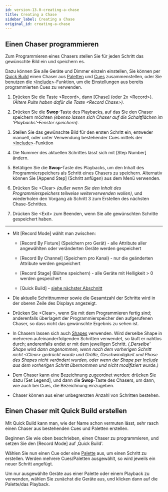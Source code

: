```yaml
---
id: version-13.0-creating-a-chase
title: Creating a Chase
sidebar_label: Creating a Chase
original_id: creating-a-chase
---
```


Einen Chaser programmieren
--------------------------

[](https://youtu.be/M0h5zV4S_OI?t=20 "Recording a Chase")

Zum Programmieren eines Chasers stellen Sie für jeden Schritt das
gewünschte Bild ein und speichern es.

Dazu können Sie alle Geräte und Dimmer einzeln einstellen, Sie können
per [Quick Build](#einen-chaser-mit-quick-build-erstellen) einen Chaser aus 
[Paletten](../palettes.md) und [Cues](../cues.md) zusammenstellen,
oder Sie benutzen die [\<Include\>](../cues/editing-cues.md#cues-wiederverwenden---die-include-funktion)-Funktion, um die Einstellungen aus bereits programmierten Cues zu verwenden.

1. Drücken Sie die Taste \<Record\>, dann \[Chase\] (oder 2x \<Record\>). 
*(Ältere Pulte haben dafür die Taste \<Record Chase\>).*

2. Drücken Sie die **Swop**-Taste des Playbacks, auf das Sie den Chaser
speichern möchten *(ebenso lassen sich Chaser auf die Schaltflächen im
'Playbacks'-Fenster speichern)*.

3. Stellen Sie das gewünschte Bild für den ersten Schritt ein, entweder
manuell, oder unter Verwendung bestehender Cues mittels der 
[\<Include\>](../cues/editing-cues.md#cues-wiederverwenden---die-include-funktion)-Funktion

4. Die Nummer des aktuellen Schrittes lässt sich mit \[Step Number\]
ändern.

5. Betätigen Sie die **Swop**-Taste des Playbacks, um den Inhalt des
Programmierspeichers als Schritt eines Chasers zu speichern. Alternativ
können Sie \[Append Step\] (Schritt anfügen) aus dem Menü verwenden.

6. Drücken Sie \<Clear\> *(außer wenn Sie den Inhalt des
Programmierspeichers teilweise weiterverwenden wollen)*, und wiederholen
den Vorgang ab Schritt 3 zum Erstellen des nächsten Chase-Schrittes.

7. Drücken Sie \<Exit\> zum Beenden, wenn Sie alle gewünschten Schritte
gespeichert haben.

---

-   Mit \[Record Mode\] wählt man zwischen:

    - \[Record By Fixture\] (Speichern pro Gerät) - alle Attribute 
	aller angewählten oder veränderten Geräte werden gespeichert

    - \[Record By Channel\] (Speichern pro Kanal) - nur die geänderten 
	Attribute werden gespeichert

    - \[Record Stage\] (Bühne speichern) - alle Geräte mit
    Helligkeit > 0 werden gespeichert

    - \[Quick Build\] - [siehe nächster Abschnitt](#einen-chaser-mit-quick-build-erstellen)

-   Die aktuelle Schrittnummer sowie die Gesamtzahl der Schritte wird in
    der oberen Zeile des Displays angezeigt.

-   Drücken Sie \<Clear\>, wenn Sie mit dem Programmieren fertig sind;
    anderenfalls überlagert der Programmierspeicher den aufgerufenen
    Chaser, so dass nicht das gewünschte Ergebnis zu sehen ist.

-   In Chasern lassen sich auch [Shapes](../effects.md) verwenden. 
	Wird derselbe Shape in mehreren aufeinanderfolgenden Schritten 
	verwendet, so läuft er nahtlos durch; anderenfalls endet er mit 
	dem jeweiligen Schritt. *(‚Derselbe' Shape wird dann angenommen, 
	wenn nach dem vorherigen Schritt nicht \<Clear\> gedrückt wurde 
	und Größe, Geschwindigkeit und Phase des Shapes nicht verändert 
	wurden, oder wenn der Shape per [Include](../cues/editing-cues.md#cues-wiederverwenden---die-include-funktion) 
	aus dem vorherigen Schritt übernommen und nicht modifiziert wurde.)*

-   Dem Chaser kann eine Bezeichnung zugeordnet werden: drücken Sie dazu
    \[Set Legend\], und dann die **Swop**-Taste des Chasers, um dann,
    wie auch bei Cues, die Bezeichnung einzugeben.

-   Chaser können aus einer unbegrenzten Anzahl von Schritten bestehen.

Einen Chaser mit Quick Build erstellen
--------------------------------------

Mit Quick Build kann man, wie der Name schon vermuten lässt, sehr rasch
einen Chaser aus bestehenden Cues und Paletten erstellen.

Beginnen Sie wie oben beschrieben, einen Chaser zu programmieren, und
setzen Sie den \[Record Mode\] auf ‚Quick Build'.

Wählen Sie nun einen Cue oder eine [Palette](../palettes.md) aus, um einen Schritt zu
erstellen. Werden mehrere Cues/Paletten ausgewählt, so wird jeweils ein
neuer Schritt angefügt.

Um nur ausgewählte Geräte aus einer Palette oder einem Playback zu
verwenden, wählen Sie zunächst die Geräte aus, und klicken dann auf die
Palette/das Playback.
